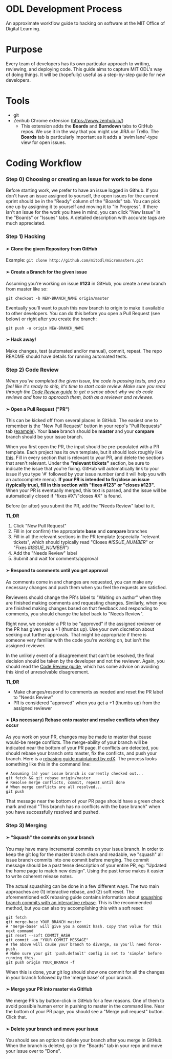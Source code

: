 # ODL Development Process
An approximate workflow guide to hacking on software at the MIT Office of Digital Learning.

# Purpose
Every team of developers has its own particular approach to writing, reviewing, and deploying code.
This guide aims to capture MIT ODL's way of doing things. It will be (hopefully) useful as a
step-by-step guide for new developers.

# Tools

- git
- Zenhub Chrome extension (https://www.zenhub.io/)
  - This extension adds the **Boards** and **Burndown** tabs to GitHub repos. We use it in the way
  that you might use JIRA or Trello. The **Boards** tab is particularly important as it adds a
  'swim lane'-type view for open issues.

# Coding Workflow


### Step 0) Choosing or creating an Issue for work to be done

Before starting work, we prefer to have an issue logged in Github. If you don't have an issue assigned
to yourself, the open issues for the current sprint should be in the "Ready" column of the "Boards"
tab. You can pick one up by assigning it to yourself and moving it to "In Progress". If there isn't
an issue for the work you have in mind, you can click "New Issue" in the "Boards" or "Issues" tabs.
A detailed description with accurate tags are much appreciated.

### Step 1) Hacking

#### &#10146; Clone the given Repository from GitHub

Example: `git clone http://github.com/mitodl/micromasters.git`

#### &#10146; Create a Branch for the given issue

Assuming you're working on issue **#123** in GitHub, you create a new branch from master like so:

    git checkout -b NEW-BRANCH_NAME origin/master

Eventually you'll want to push this new branch to origin to make it available to other developers.
You can do this before you open a Pull Request (see below) or right after you create the branch:

    git push -u origin NEW-BRANCH_NAME

#### &#10146; Hack away!

Make changes, test (automated and/or manual), commit, repeat. The repo README should have details
for running automated tests.


### Step 2) Code Review

_When you've completed the given issue, the code is passing tests, and you feel like it's ready
to ship, it's time to start code review. Make sure you read through the
[Code Review guide](https://github.com/mitodl/handbook/blob/master/code-review.md#everyone) to get a sense
about why we do code reviews and how to approach them, both as a reviewer and reviewee._

#### &#10146; Open a Pull Request ("PR")

This can be kicked off from several places in GitHub. The easiest one to remember is the "New
Pull Request" button in your repo's "Pull Requests" tab
([example](https://github.com/mitodl/micromasters/pulls)). Your **base** branch should be
**master** and your **compare** branch should be your issue branch.

When you first open the PR, the input should be pre-populated with a
PR template. Each project has its own template, but it should look roughly like [this](https://github.com/mitodl/handbook/blob/master/pr-template.md). Fill in every section
that is relevant to your PR, and delete the sections that aren't relevant. Under the **"relevant
tickets"** section, be sure to indicate the issue that you're fixing. GitHub will automatically
link to your issue if you type '#' followed by your issue number (and it will help you with an
autocomplete menu). **If your PR is intended to fix/close an issue (typically true), fill in this
section with "fixes #123" or "closes #123".** When your PR is eventually merged, this text is
parsed, and the issue will be automatically closed if "fixes #X"/"closes #X" is found.

Before (or after) you submit the PR, add the "Needs Review" label to it.


**TL;DR**

1. Click "New Pull Request"
1. Fill in (or confirm) the appropriate **base** and **compare** branches
1. Fill in all the relevant sections in the PR template (especially "relevant tickets", which should
   typically read "Closes #*ISSUE_NUMBER*" or "Fixes #*ISSUE_NUMBER*")
1. Add the "Needs Review" label
1. Submit and wait for comments/approval

#### &#10146; Respond to comments until you get approval

As comments come in and changes are requested, you can make any necessary changes and push them when
you feel the requests are satisfied.

Reviewers should change the PR's label to "Waiting on author" when they are finished making comments
and requesting changes. Similarly, when you are finished making changes based on that feedback and
responding to comments, you should change the label back to "Needs Review".

Right now, we consider a PR to be "approved" if the assigned reviewer on the PR has given you a +1
(thumbs up). Use your own discretion about seeking out further approvals. That might be appropriate
if there is someone very familiar with the code you're working on, but isn't the assigned reviewer.

In the unlikely event of a disagreement that can't be resolved, the final decision should be taken by
the developer and not the reviewer. Again, you should read the
[Code Review guide](https://github.com/mitodl/handbook/blob/master/code-review.md#everyone), which has
some advice on avoiding this kind of unresolvable disagreement.

**TL;DR**

- Make changes/respond to comments as needed and reset the PR label to "Needs Review"
- PR is considered "approved" when you get a +1 (thumbs up) from the assigned reviewer

#### &#10146; (As necessary) Rebase onto master and resolve conflicts when they occur

As you work on your PR, changes may be made to master that cause would-be merge conflicts. The
merge-ability of your branch will be indicated near the bottom of your PR page. If conflicts are detected,
you should rebase your branch onto master, fix the conflicts, and push your branch. Here is a [rebasing
guide maintained by edX](https://github.com/edx/edx-platform/wiki/How-to-Rebase-a-Pull-Request). The
process looks something like this in the command line:

    # Assuming (a) your issue branch is currently checked out...
    git fetch && git rebase origin/master
    # Resolve merge conflicts, commit, repeat until done
    # When merge conflicts are all resolved...
    git push

That message near the bottom of your PR page should have a green check mark and read "This branch has no
conflicts with the base branch" when you have successfully resolved and pushed.


### Step 3) Merging

#### &#10146; "Squash" the commits on your branch

You may have many incremental commits on your issue branch. In order to keep the git log for the master
branch clean and readable, we "squash" all issue branch commits into one commit before merging. The commit
message should be a past tense description of your entire PR, eg: "Updated the home page to match new design". Using
the past tense makes it easier to write coherent release notes.

The actual squashing can be done in a few different ways. The two main approaches are (1) interactive rebase,
and (2) soft reset. The aforementioned edX rebasing guide contains information about
[squashing branch commits with an interactive rebase](https://github.com/edx/edx-platform/wiki/How-to-Rebase-a-Pull-Request#squash-your-changes).
This is the recommended method, but you can also try accomplishing this with a soft reset:

    git fetch
    git merge-base YOUR_BRANCH master
    # 'merge-base' will give you a commit hash. Copy that value for this next command
    git reset --soft COMMIT_HASH
    git commit -am "YOUR_COMMIT_MESSAGE"
    # The above will cause your branch to diverge, so you'll need force-push.
    # Make sure your git 'push.default' config is set to 'simple' before running this.
    git push origin YOUR_BRANCH -f

When this is done, your git log should show one commit for all the changes in your branch followed by the
'merge base' of your branch.

#### &#10146; Merge your PR into master via GitHub

We merge PR's by button-click in GitHub for a few reasons. One of them to avoid possible human error in
pushing to master in the command line. Near the bottom of your PR page, you should see a "Merge pull request"
button. Click that.

#### &#10146; Delete your branch and move your issue

You should see an option to delete your branch after you merge in GitHub. When the branch is deleted, go to
the "Boards" tab in your repo and move your issue over to "Done".
